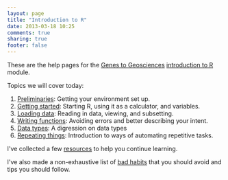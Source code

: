 ```yaml
---
layout: page
title: "Introduction to R"
date: 2013-03-18 10:25
comments: true
sharing: true
footer: false
---
```


These are the help pages for the
[Genes to Geosciences](http://www.gg.mq.edu.au)
[introduction to R](http://www.gg.mq.edu.au/rep/#GG_R_modules)
module.

Topics we will cover today:

1. [Preliminaries](preliminaries.html): Getting your environment set
   up.
2. [Getting started](getting-started.html): Starting R, using it as
   a calculator, and variables.
3. [Loading data](loading-data.html): Reading in data, viewing, and
   subsetting.
4. [Writing functions](writing-functions.html): Avoiding errors and
   better describing your intent.
5. [Data types](data-types.html): A digression on data types
6. [Repeating things](repeating-things.html): Introduction to ways of
   automating repetitive tasks.

I've collected a few [resources](resources.html) to help you continue
learning.

I've also made a non-exhaustive list of [bad habits](bad-habits.html)
that you should avoid and tips you should follow.
